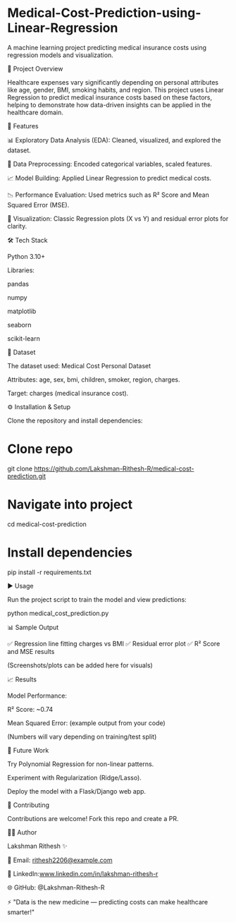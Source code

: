 # Medical-Cost-Prediction-using-Linear-Regression
A machine learning project predicting medical insurance costs using regression models and visualization.

📌 Project Overview

Healthcare expenses vary significantly depending on personal attributes like age, gender, BMI, smoking habits, and region.
This project uses Linear Regression to predict medical insurance costs based on these factors, helping to demonstrate how data-driven insights can be applied in the healthcare domain.

🚀 Features

📊 Exploratory Data Analysis (EDA): Cleaned, visualized, and explored the dataset.

🧹 Data Preprocessing: Encoded categorical variables, scaled features.

📈 Model Building: Applied Linear Regression to predict medical costs.

📉 Performance Evaluation: Used metrics such as R² Score and Mean Squared Error (MSE).

🎨 Visualization: Classic Regression plots (X vs Y) and residual error plots for clarity.

🛠️ Tech Stack

Python 3.10+

Libraries:

pandas

numpy

matplotlib

seaborn

scikit-learn

📂 Dataset

The dataset used: Medical Cost Personal Dataset

Attributes: age, sex, bmi, children, smoker, region, charges.

Target: charges (medical insurance cost).

⚙️ Installation & Setup

Clone the repository and install dependencies:

# Clone repo
git clone https://github.com/Lakshman-Rithesh-R/medical-cost-prediction.git

# Navigate into project
cd medical-cost-prediction

# Install dependencies
pip install -r requirements.txt

▶️ Usage

Run the project script to train the model and view predictions:

python medical_cost_prediction.py

📊 Sample Output

✅ Regression line fitting charges vs BMI
✅ Residual error plot
✅ R² Score and MSE results

(Screenshots/plots can be added here for visuals)

📈 Results

Model Performance:

R² Score: ~0.74

Mean Squared Error: (example output from your code)

(Numbers will vary depending on training/test split)

🔮 Future Work

Try Polynomial Regression for non-linear patterns.

Experiment with Regularization (Ridge/Lasso).

Deploy the model with a Flask/Django web app.

🤝 Contributing

Contributions are welcome! Fork this repo and create a PR.

🧑‍💻 Author

Lakshman Rithesh ✨

📧 Email: rithesh2206@example.com

🔗 LinkedIn:www.linkedin.com/in/lakshman-rithesh-r



🌐 GitHub: @Lakshman-Rithesh-R

⚡ "Data is the new medicine — predicting costs can make healthcare smarter!"
